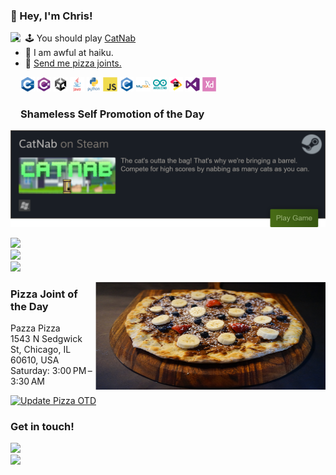 ### 🤙 Hey, I'm Chris!  
[<img src="https://media0.giphy.com/media/lJNoBCvQYp7nq/giphy.gif" align="left" height=125>]()

- 🕹️ You should play [CatNab](https://store.steampowered.com/app/1881800/CatNab/)
- 🔨 I am awful at haiku.
- 🍕 [Send me pizza joints.](mailto:chris@topher.games)  
  
<img src="https://raw.githubusercontent.com/devicons/devicon/2ae2a900d2f041da66e950e4d48052658d850630/icons/cplusplus/cplusplus-original.svg" height=22.5/> <img src="https://raw.githubusercontent.com/devicons/devicon/2ae2a900d2f041da66e950e4d48052658d850630/icons/csharp/csharp-original.svg" height=22.5/> <img src="https://raw.githubusercontent.com/devicons/devicon/2ae2a900d2f041da66e950e4d48052658d850630/icons/unity/unity-original.svg" height=22.5/> <img src="https://raw.githubusercontent.com/devicons/devicon/2ae2a900d2f041da66e950e4d48052658d850630/icons/java/java-original-wordmark.svg" height=22.5/> <img src="https://raw.githubusercontent.com/devicons/devicon/2ae2a900d2f041da66e950e4d48052658d850630/icons/python/python-original-wordmark.svg" height=22.5/> <img src="https://raw.githubusercontent.com/devicons/devicon/2ae2a900d2f041da66e950e4d48052658d850630/icons/javascript/javascript-original.svg" height=22.5/>  <img src="https://raw.githubusercontent.com/devicons/devicon/2ae2a900d2f041da66e950e4d48052658d850630/icons/c/c-original.svg" height=22.5/> <img src="https://raw.githubusercontent.com/devicons/devicon/2ae2a900d2f041da66e950e4d48052658d850630/icons/mysql/mysql-original-wordmark.svg" height=22.5/>  <img src="https://raw.githubusercontent.com/devicons/devicon/2ae2a900d2f041da66e950e4d48052658d850630/icons/arduino/arduino-original-wordmark.svg" height=22.5/> <img src="https://raw.githubusercontent.com/devicons/devicon/2ae2a900d2f041da66e950e4d48052658d850630/icons/jetbrains/jetbrains-original.svg" height=22.5/> <img src="https://raw.githubusercontent.com/devicons/devicon/2ae2a900d2f041da66e950e4d48052658d850630/icons/visualstudio/visualstudio-plain.svg" height=22.5/> <img src="https://raw.githubusercontent.com/devicons/devicon/2ae2a900d2f041da66e950e4d48052658d850630/icons/xd/xd-plain.svg" height=22.5/>

### Shameless Self Promotion of the Day  

[![CatNab's Steam Page](catnab_steam_widget.png)](https://store.steampowered.com/app/1881800/CatNab/)  

[<img src="https://img.shields.io/badge/Steam Dev Page-grey?style=for-the-badge&logo=steam&logoColor=blue">](https://store.steampowered.com/developer/tophergames/)    
[<img src="https://img.shields.io/badge/topher.games-green?style=for-the-badge&logo=internetexplorer&logoColor=white">](https://topher.games)  
[<img src="https://img.shields.io/badge/YouTube-red?style=for-the-badge&logo=youtube&logoColor=white">](https://www.youtube.com/channel/UC_2gdIAt45SekjdQIb-rbjw)

[<img src="pizza.jpg" align="right" height=172 width=368>](pizza.jpg)
### Pizza Joint of the Day  

Pazza Pizza  
1543 N Sedgwick St, Chicago, IL 60610, USA  
Saturday: 3:00 PM – 3:30 AM

[![Update Pizza OTD](https://github.com/pizzatree/pizzatree/actions/workflows/build.yml/badge.svg)](https://github.com/pizzatree/pizzatree/actions/workflows/build.yml)  

### Get in touch!  

[<img src="https://img.shields.io/badge/eMail-orange?style=for-the-badge&logo=gmail&logoColor=white">](mailto:chris@topher.games)  
[<img src="https://img.shields.io/badge/LinkedIn-0077B5?style=for-the-badge&logo=linkedin&logoColor=white">](https://www.linkedin.com/in/topherbrandt/)  

<!--
Some inspiration from https://dev.to/dancurtis/self-updating-github-profile-readme-with-javascript-lhm

Here are some ideas to get you started:

- 🔭 I’m currently working on ...
- 🌱 I’m currently learning ...
- 👯 I’m looking to collaborate on ...
- 🤔 I’m looking for help with ...
- 💬 Ask me about ...
- 📫 How to reach me: ...
- 😄 Pronouns: ...
- ⚡ Fun fact: ...
-->
